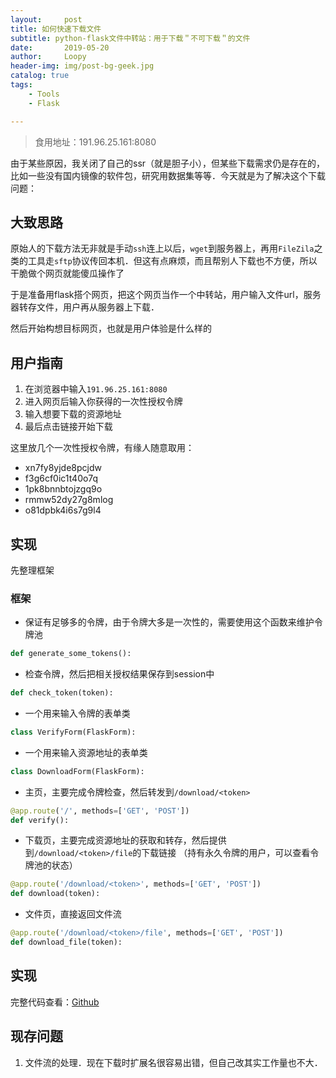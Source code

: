```yaml
---
layout:     post
title: 如何快速下载文件
subtitle: python-flask文件中转站：用于下载＂不可下载＂的文件
date:       2019-05-20
author:     Loopy
header-img: img/post-bg-geek.jpg
catalog: true
tags:
    - Tools
    - Flask

---
```

> 食用地址：191.96.25.161:8080

由于某些原因，我关闭了自己的ssr（就是胆子小），但某些下载需求仍是存在的，比如一些没有国内镜像的软件包，研究用数据集等等．今天就是为了解决这个下载问题：

## 大致思路

原始人的下载方法无非就是手动`ssh`连上以后，`wget`到服务器上，再用`FileZila`之类的工具走`sftp`协议传回本机．但这有点麻烦，而且帮别人下载也不方便，所以干脆做个网页就能傻瓜操作了

于是准备用flask搭个网页，把这个网页当作一个中转站，用户输入文件url，服务器转存文件，用户再从服务器上下载．

然后开始构想目标网页，也就是用户体验是什么样的

## 用户指南
1. 在浏览器中输入`191.96.25.161:8080`
2. 进入网页后输入你获得的一次性授权令牌
3. 输入想要下载的资源地址
4. 最后点击链接开始下载

这里放几个一次性授权令牌，有缘人随意取用：
* xn7fy8yjde8pcjdw
* f3g6cf0ic1t40o7q
* 1pk8bnnbtojzgq9o
* rmmw52dy27g8mlog
* o81dpbk4i6s7g9l4


## 实现
先整理框架
### 框架

* 保证有足够多的令牌，由于令牌大多是一次性的，需要使用这个函数来维护令牌池
```py
def generate_some_tokens():
```

* 检查令牌，然后把相关授权结果保存到session中
```py
def check_token(token):
```

* 一个用来输入令牌的表单类
```py
class VerifyForm(FlaskForm):
```

* 一个用来输入资源地址的表单类
```py
class DownloadForm(FlaskForm):
```

* 主页，主要完成令牌检查，然后转发到`/download/<token>`
```py
@app.route('/', methods=['GET', 'POST'])
def verify():
```

* 下载页，主要完成资源地址的获取和转存，然后提供到`/download/<token>/file`的下载链接
（持有永久令牌的用户，可以查看令牌池的状态）
```py
@app.route('/download/<token>', methods=['GET', 'POST'])
def download(token):
```

* 文件页，直接返回文件流
```py
@app.route('/download/<token>/file', methods=['GET', 'POST'])
def download_file(token):
```

## 实现
完整代码查看：[Github](https://github.com/loopyme/online-tools/tree/master/bridge)

## 现存问题
1. 文件流的处理．现在下载时扩展名很容易出错，但自己改其实工作量也不大．
